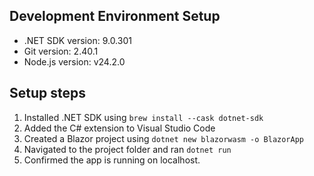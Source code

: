 ## Development Environment Setup

- .NET SDK version: 9.0.301
- Git version: 2.40.1
- Node.js version: v24.2.0

## Setup steps

1. Installed .NET SDK using `brew install --cask dotnet-sdk`
2. Added the C# extension to Visual Studio Code
3. Created a Blazor project using `dotnet new blazorwasm -o BlazorApp`
4. Navigated to the project folder and ran `dotnet run`
5. Confirmed the app is running on localhost.
